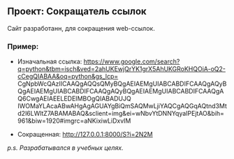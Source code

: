 ## Проект: Сокращатель ссылок

Сайт разработанн, для сокращения web-ссылок.

### Пример: 
* Изначальная ссылка: https://www.google.com/search?q=python&tbm=isch&ved=2ahUKEwjQrYK1grX5AhUKGRoKHQOiA-oQ2-cCegQIABAA&oq=python&gs_lcp=
CgNpbWcQAzIICAAQgAQQsQMyBQgAEIAEMgUIABCABDIFCAAQgAQyBQgAEIAEMgUIABCABDIFCAAQgAQyBQgAEIAEMgUIABCABDIFCAAQgAQ6CwgAEIAEELEDEIMBOgQIABADUJQ
IWOMaYLAcaABwAHgAgAGUAYgBiQmSAQMwLjiYAQCgAQGqAQtnd3Mtd2l6LWltZ7ABAMABAQ&sclient=img&ei=wNbvYtDNNYqyaIPEjtAO&bih=961&biw=1920#imgrc=aNKixiwLiDxvIM

* Сокращенная: http://127.0.0.1:8000/S?i=2N2M


*p.s. Разрабатывался в учебных целях.*

